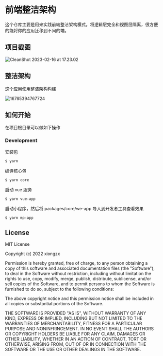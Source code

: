 # 前端整洁架构

这个仓库主要是用来实践前端整洁架构模式，将逻辑层完全和视图层隔离，很方便的能将你的应用迁移到不同的端。



## 项目截图

![CleanShot 2023-02-16 at 17.23.02](http://wiz-note-bucket.oss-cn-hangzhou.aliyuncs.com/2023/02/16/cleanshot-20230216-at-172302.png)


## 整洁架构

这个应用使用整洁架构构建

![16765394767724](http://wiz-note-bucket.oss-cn-hangzhou.aliyuncs.com/2023/02/16/16765394767724.jpg)




## 如何开始

在项目根目录可以做如下操作

### Development

安装包
```
$ yarn
```
编译核心包
```
$ yarn core
```

启动 vue 服务
```
$ yarn vue-app
```
启动小程序，然后将 packages/core/we-app 导入到开发者工具查看效果
```
$ yarn mp-app
```


## License

MIT License

Copyright (c) 2022 xiongzx

Permission is hereby granted, free of charge, to any person obtaining a copy
of this software and associated documentation files (the "Software"), to deal
in the Software without restriction, including without limitation the rights
to use, copy, modify, merge, publish, distribute, sublicense, and/or sell
copies of the Software, and to permit persons to whom the Software is
furnished to do so, subject to the following conditions:

The above copyright notice and this permission notice shall be included in all
copies or substantial portions of the Software.

THE SOFTWARE IS PROVIDED "AS IS", WITHOUT WARRANTY OF ANY KIND, EXPRESS OR
IMPLIED, INCLUDING BUT NOT LIMITED TO THE WARRANTIES OF MERCHANTABILITY,
FITNESS FOR A PARTICULAR PURPOSE AND NONINFRINGEMENT. IN NO EVENT SHALL THE
AUTHORS OR COPYRIGHT HOLDERS BE LIABLE FOR ANY CLAIM, DAMAGES OR OTHER
LIABILITY, WHETHER IN AN ACTION OF CONTRACT, TORT OR OTHERWISE, ARISING FROM,
OUT OF OR IN CONNECTION WITH THE SOFTWARE OR THE USE OR OTHER DEALINGS IN THE
SOFTWARE.

